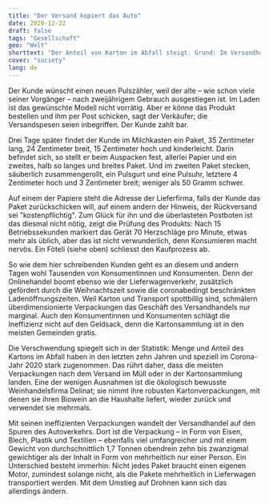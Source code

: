 ```yaml
---
title: "Der Versand kopiert das Auto"
date: 2020-12-22
draft: false
tags: "Gesellschaft"
geo: "Welt"
shorttext: "Der Anteil von Karton im Abfall steigt. Grund: Im Versandhandel gibt's viel Verpackung für wenig Inhalt. Wie beim Auto."
cover: "society"
lang: de
---
```


Der Kunde wünscht einen neuen Pulszähler, weil der alte – wie schon viele seiner Vorgänger – nach zweijährigem Gebrauch ausgestiegen ist. Im Laden ist das gewünschte Modell nicht vorrätig. Aber er könne das Produkt bestellen und ihm per Post schicken, sagt der Verkäufer; die Versandspesen seien inbegriffen. Der Kunde zahlt bar.

Drei Tage später findet der Kunde im Milchkasten ein Paket, 35 Zentimeter lang, 24 Zentimeter breit, 15 Zentimeter hoch und kinderleicht. Darin befindet sich, so stellt er beim Auspacken fest, allerlei Papier und ein zweites, halb so langes und breites Paket. Und im zweiten Paket stecken, säuberlich zusammengerollt, ein Pulsgurt und eine Pulsuhr, letztere 4 Zentimeter hoch und 3 Zentimeter breit; weniger als 50 Gramm schwer.

Auf einem der Papiere steht die Adresse der Lieferfirma, falls der Kunde das Paket zurückschicken will, auf einem andern der Hinweis, der Rückversand sei "kostenpflichtig". Zum Glück für ihn und die überlasteten Postboten ist das diesmal nicht nötig, zeigt die Prüfung des Produkts: Nach 15 Betriebssekunden markiert das Gerät 70 Herzschläge pro Minute, etwas mehr als üblich, aber das ist nicht verwunderlich, denn Konsumieren macht nervös. Ein Föteli (siehe oben) schliesst den Kaufprozess ab.

So wie dem hier schreibenden Kunden geht es an diesem und andern Tagen wohl Tausenden von Konsumentinnen und Konsumenten. Denn der Onlinehandel boomt ebenso wie der Lieferwagenverkehr, zusätzlich gefördert durch die Weihnachtszeit sowie die coronabedingt beschränkten Ladenöffnungszeiten. Weil Karton und Transport spottbillig sind, schmälern überdimensionierte Verpackungen das Geschäft des Versandhandels nur marginal. Auch den Konsumentinnen und Konsumenten schlägt die Ineffizienz nicht auf den Geldsack, denn die Kartonsammlung ist in den meisten Gemeinden gratis.

Die Verschwendung spiegelt sich in der Statistik: Menge und Anteil des Kartons im Abfall haben in den letzten zehn Jahren und speziell im Corona-Jahr 2020 stark zugenommen. Das rührt daher, dass die meisten Verpackungen nach dem Versand im Müll oder in der Kartonsammlung landen. Eine der wenigen Ausnahmen ist die ökologisch bewusste Weinhandelsfirma Delinat; sie nimmt ihre robusten Kartonverpackungen, mit denen sie ihren Biowein an die Haushalte liefert, wieder zurück und verwendet sie mehrmals.

Mit seinen ineffizienten Verpackungen wandelt der Versandhandel auf den Spuren des Autoverkehrs. Dort ist die Verpackung – in Form von Eisen, Blech, Plastik und Textilien – ebenfalls viel umfangreicher und mit einem Gewicht von durchschnittlich 1,7 Tonnen obendrein zehn bis zwanzigmal gewichtiger als der Inhalt in Form von mehrheitlich nur einer Person. Ein Unterschied besteht immerhin: Nicht jedes Paket braucht einen eigenen Motor, zumindest solange nicht, als die Pakete mehrheitlich in Lieferwagen transportiert werden. Mit dem Umstieg auf Drohnen kann sich das allerdings ändern.
